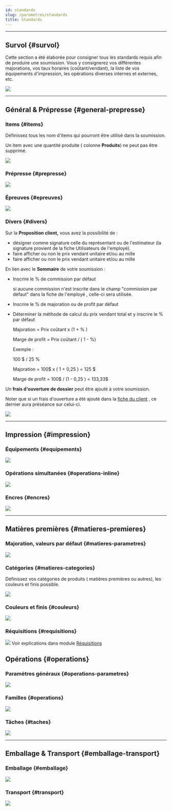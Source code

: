 ```yaml
---
id: standards
slug: /parametres/standards
title: Standards
---
```


---

## Survol {#survol}

Cette section a été élaborée pour consigner tous les standards requis afin de produire une soumission. Vous y consignerez vos différentes majorations, vos taux horaires (coûtant/vendant), la liste de vos équipements d'impression, les opérations diverses internes et externes, etc.

![](/img/Parametres_Standards_1.png)

---

## Général & Prépresse {#general-prepresse}

### Items {#items}

Définissez tous les nom d'items qui pourront être utilisé dans la soumission.

Un item avec une quantité produite ( colonne **Produits**) ne peut pas être supprimé.

![](/img/Parametres_Standards_2.png)

### Prépresse {#prepresse}

![](/img/Parametres_Standards_3.png)

### Épreuves {#epreuves}

![](/img/Parametres_Standards_4.png)

### Divers {#divers}

Sur la **Proposition client,** vous avez la possibilité de :

- désigner comme signature celle du représentant ou de l'estimateur (la signature provient de la fiche Utilisateurs de l'employé).
- faire afficher ou non le prix vendant unitaire et/ou au mille
- faire afficher ou non le prix vendant unitaire et/ou au mille

En lien avec le **Sommaire** de votre soumission :

- Inscrire le % de commission par défaut

  si aucune commission n'est inscrite dans le champ "commission par défaut" dans la fiche de l'employé , celle-ci sera utilisée.

- Inscrire le % de majoration ou de profit par défaut

- Déterminer la méthode de calcul du prix vendant total et y inscrire le % par défaut

  Majoration = Prix coûtant x (1 + % )

  Marge de profit = Prix coûtant / ( 1 - %)

  Exemple :

  100 $ / 25 %

  Majoration = 100$ x ( 1 + 0,25 ) = 125 $

  Marge de profit = 100$ / (1 - 0,25 ) = 133,33$

Un **frais d'ouverture de dossier** peut être ajouté à votre soumission.

Noter que si un frais d'ouverture a été ajouté dans la [fiche du client](../contacts/clients.md) , ce dernier aura préséance sur celui-ci.

![](/img/Parametres_Standards_5.png)

---

## Impression {#impression}

### Équipements {#equipements}

![](/img/Parametres_Standards_7.png)

### Opérations simultanées {#operations-inline}

![](/img/Parametres_Standards_8.png)

### Encres {#encres}

![](/img/Parametres_Standards_9.png)

---

## Matières premières {#matieres-premieres}

### Majoration, valeurs par défaut {#matieres-parametres}

![](/img/Parametres_Standards_10.png)

### Catégories {#matieres-categories}

Définissez vos catégories de produits ( matières premières ou autres), les couleurs et finis possible.

![](/img/Parametres_Standards_11.png)

### Couleurs et finis {#couleurs}

![](/img/Parametres_Standards_12.png)

### Réquisitions {#requisitions}

![](/img/Parametres_Standards_13.png)
Voir explications dans module [Réquisitions](../achats/requisitions.md#parametrer)

## Opérations {#operations}

### Paramètres généraux {#operations-parametres}

![](/img/Parametres_Standards_14.png)

### Familles {#operations}

![](/img/Parametres_Standards_15.png)

### Tâches {#taches}

![](/img/Parametres_Standards_16.png)

---

## Emballage & Transport {#emballage-transport}

### Emballage {#emballage}

![](/img/Parametres_Standards_17.png)

### Transport {#transport}

![](/img/Parametres_Standards_18.png)
